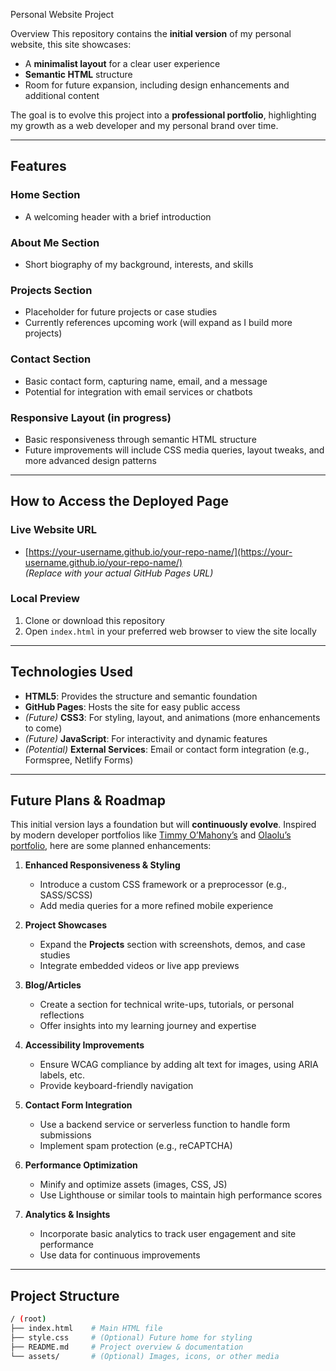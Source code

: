 Personal Website Project

Overview
This repository contains the **initial version** of my personal website, this site showcases:

- A **minimalist layout** for a clear user experience  
- **Semantic HTML** structure  
- Room for future expansion, including design enhancements and additional content  

The goal is to evolve this project into a **professional portfolio**, highlighting my growth 
as a web developer and my personal brand over time.

---

## Features

### Home Section
- A welcoming header with a brief introduction

### About Me Section
- Short biography of my background, interests, and skills

### Projects Section
- Placeholder for future projects or case studies
- Currently references upcoming work (will expand as I build more projects)

### Contact Section
- Basic contact form, capturing name, email, and a message
- Potential for integration with email services or chatbots

### Responsive Layout (in progress)
- Basic responsiveness through semantic HTML structure
- Future improvements will include CSS media queries, layout tweaks, and more advanced design patterns

---

## How to Access the Deployed Page

### Live Website URL
- [https://your-username.github.io/your-repo-name/](https://your-username.github.io/your-repo-name/)  
  *(Replace with your actual GitHub Pages URL)*

### Local Preview
1. Clone or download this repository  
2. Open `index.html` in your preferred web browser to view the site locally

---

## Technologies Used
- **HTML5**: Provides the structure and semantic foundation
- **GitHub Pages**: Hosts the site for easy public access
- *(Future)* **CSS3**: For styling, layout, and animations (more enhancements to come)
- *(Future)* **JavaScript**: For interactivity and dynamic features
- *(Potential)* **External Services**: Email or contact form integration (e.g., Formspree, Netlify Forms)

---

## Future Plans & Roadmap
This initial version lays a foundation but will **continuously evolve**. Inspired by modern developer portfolios like [Timmy O’Mahony’s](https://timmyomahony.com/) and [Olaolu’s portfolio](https://olaolu.dev/), here are some planned enhancements:

1. **Enhanced Responsiveness & Styling**  
   - Introduce a custom CSS framework or a preprocessor (e.g., SASS/SCSS)  
   - Add media queries for a more refined mobile experience  

2. **Project Showcases**  
   - Expand the **Projects** section with screenshots, demos, and case studies  
   - Integrate embedded videos or live app previews  

3. **Blog/Articles**  
   - Create a section for technical write-ups, tutorials, or personal reflections  
   - Offer insights into my learning journey and expertise  

4. **Accessibility Improvements**  
   - Ensure WCAG compliance by adding alt text for images, using ARIA labels, etc.  
   - Provide keyboard-friendly navigation  

5. **Contact Form Integration**  
   - Use a backend service or serverless function to handle form submissions  
   - Implement spam protection (e.g., reCAPTCHA)  

6. **Performance Optimization**  
   - Minify and optimize assets (images, CSS, JS)  
   - Use Lighthouse or similar tools to maintain high performance scores  

7. **Analytics & Insights**  
   - Incorporate basic analytics to track user engagement and site performance  
   - Use data for continuous improvements  

---

## Project Structure
```bash
/ (root)
├── index.html    # Main HTML file
├── style.css     # (Optional) Future home for styling
├── README.md     # Project overview & documentation
└── assets/       # (Optional) Images, icons, or other media
